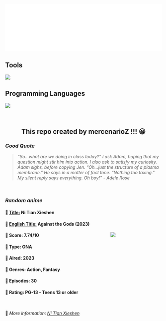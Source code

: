 
<img src="svg/nai.svg" />

<p>
  <h2>Tools</h2>
  <a href="https://skillicons.dev">
    <img src="https://skillicons.dev/icons?i=git,bash,vim,ubuntu,tensorflow,pytorch,docker,raspberrypi" />
  </a>

  <br />

  <h2>Programming Languages</h2>

  <a href="https://skillicons.dev">
    <img src="https://skillicons.dev/icons?i=python,c,cpp" />
  </a>
</p>

<br />

<h2 align="center">This repo created by mercenarioZ !!! 😀</h2>
<h3><i>Good Quote</i></h3>

<blockquote>
<i>
“So…what are we doing in class today?” I ask Adam, hoping that my question might stir him into action. I also ask to satisfy my curiosity. Adam sighs, before copying Jen. “Oh…just the structure of a plasma membrane.” He says in a matter of fact tone. “Nothing too taxing.” My silent reply says everything. Oh boy!” - Adele  Rose
</i>
</blockquote>

<br />

<h3><i>Random anime</i></h3>

<h4>
  <strong>🥭 <u>Title:</u></strong> Ni Tian Xieshen
</h4>

<h4>🌿 <u>English Title:</u> Against the Gods (2023)</h4>

<img align="right" width="165" src=https://cdn.myanimelist.net/images/anime/1621/136623.jpg />

<h4>🌱 Score: 7.74/10</h4>

<h4>🌲 Type: ONA</h4>

<h4>🌴 Aired: 2023</h4>

<h4>🌵 Genres: Action, Fantasy</h4>

<h4>🥑 Episodes: 30</h4>

<h4>🍏 Rating: PG-13 - Teens 13 or older</h4>

<br />

🍂 *More information: [Ni Tian Xieshen](https://myanimelist.net/anime/55745/Ni_Tian_Xieshen)*
    